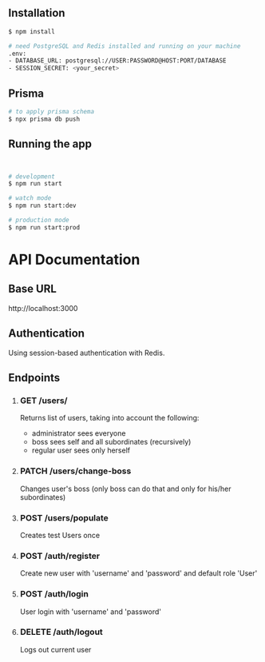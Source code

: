 ## Installation

```bash
$ npm install

# need PostgreSQL and Redis installed and running on your machine
.env:
- DATABASE_URL: postgresql://USER:PASSWORD@HOST:PORT/DATABASE
- SESSION_SECRET: <your_secret>
```

## Prisma

```bash
# to apply prisma schema
$ npx prisma db push
```

## Running the app

```bash


# development
$ npm run start

# watch mode
$ npm run start:dev

# production mode
$ npm run start:prod
```

# API Documentation
## Base URL
http://localhost:3000

## Authentication
Using session-based authentication with Redis.

## Endpoints
1. ### GET /users/
    Returns list of users, taking into account the following:
    - administrator sees everyone
    - boss sees self and all subordinates (recursively)
    - regular user sees only herself

2. ### PATCH /users/change-boss
    Changes user\'s boss (only boss can do that and only for his/her subordinates)

3. ### POST /users/populate
    Creates test Users once 

4. ### POST /auth/register
    Create new user with 'username' and 'password' and default role 'User'

5. ### POST /auth/login
    User login with 'username' and 'password'

6. ### DELETE /auth/logout
    Logs out current user
